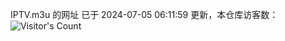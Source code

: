 IPTV.m3u 的网址 已于 2024-07-05 06:11:59 更新，本仓库访客数：![Visitor's Count](https://profile-counter.glitch.me/hero1898_tv/count.svg)
